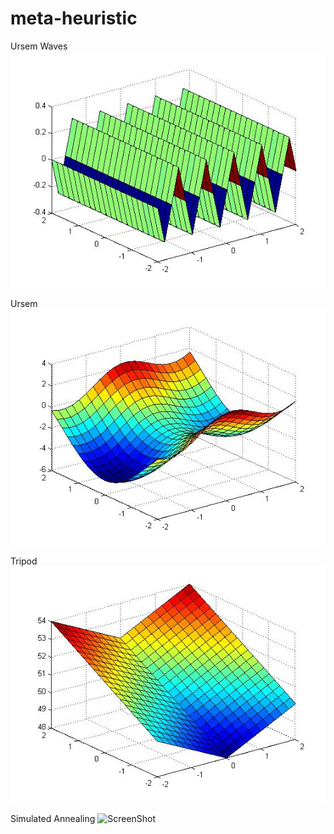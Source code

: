 # meta-heuristic

Ursem Waves
![ScreenShot](/ursemwaves.jpg)

Ursem
![ScreenShot](/ursem.jpg)

Tripod
![ScreenShot](/tripod.jpg)

Simulated Annealing
![ScreenShot](/as_fig.jpg)
